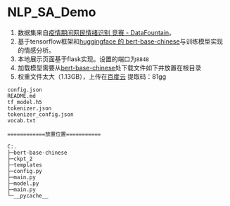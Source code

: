 # NLP_SA_Demo

1.   数据集来自[疫情期间网民情绪识别 竞赛 - DataFountain](https://www.datafountain.cn/competitions/423/datasets)。
2.   基于tensorflow框架和[huggingface 的 bert-base-chinese](https://huggingface.co/bert-base-chinese)与训练模型实现的情感分析。
3.   本地展示页面基于flask实现。设置的端口为`8848`
4.   加载模型需要从[bert-base-chinese](https://huggingface.co/bert-base-chinese/tree/main)处下载文件如下并放置在根目录
5.   权重文件太大（1.13GB），上传在[百度云](https://pan.baidu.com/s/1sma8UsdkxDSDP2cFGuwheg) 提取码：81gg

```
config.json
README.md
tf_model.h5
tokenizer.json  
tokenizer_config.json  
vocab.txt

============放置位置===========

C:.
├─bert-base-chinese
├─ckpt_2
├─templates 
├─config.py
├─main.py
├─model.py
├─main.py
└─__pycache__
```

